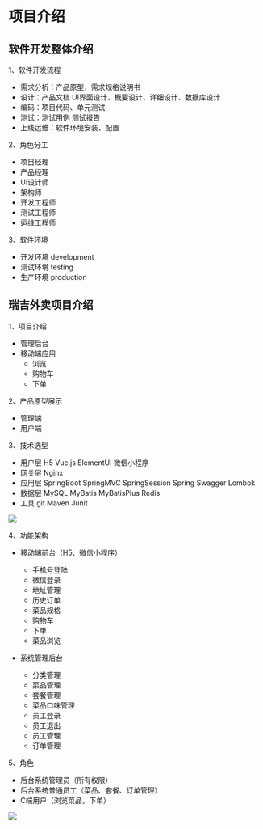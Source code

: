 # 项目介绍

## 软件开发整体介绍

1、软件开发流程

- 需求分析：产品原型，需求规格说明书
- 设计：产品文档 UI界面设计、概要设计、详细设计、数据库设计
- 编码：项目代码、单元测试
- 测试：测试用例 测试报告
- 上线运维：软件环境安装、配置

2、角色分工

- 项目经理
- 产品经理
- UI设计师
- 架构师
- 开发工程师
- 测试工程师
- 运维工程师

3、软件环境

- 开发环境 development
- 测试环境 testing
- 生产环境 production

## 瑞吉外卖项目介绍

1、项目介绍

- 管理后台
- 移动端应用
    - 浏览
    - 购物车
    - 下单


2、产品原型展示

- 管理端
- 用户端


3、技术选型

- 用户层 H5 Vue.js ElementUI 微信小程序
- 网关层 Nginx
- 应用层 SpringBoot SpringMVC SpringSession Spring Swagger Lombok
- 数据层 MySQL MyBatis MyBatisPlus Redis
- 工具 git Maven Junit


![](https://mouday.github.io/img/2024/06/03/nuqau5v.png)

4、功能架构

- 移动端前台（H5、微信小程序）

    - 手机号登陆
    - 微信登录
    - 地址管理
    - 历史订单
    - 菜品规格
    - 购物车
    - 下单
    - 菜品浏览

- 系统管理后台

    - 分类管理
    - 菜品管理
    - 套餐管理
    - 菜品口味管理
    - 员工登录
    - 员工退出
    - 员工管理
    - 订单管理


5、角色

- 后台系统管理员（所有权限）
- 后台系统普通员工（菜品、套餐、订单管理）
- C端用户（浏览菜品，下单）


![](https://mouday.github.io/img/2024/06/03/mrbvqyl.png)